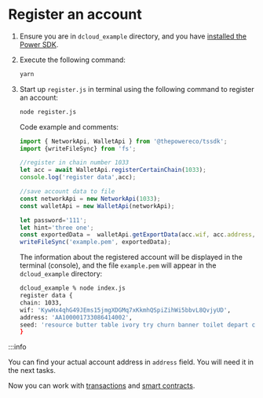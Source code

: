 # Register an account

1. Ensure you are in `dcloud_example` directory, and you have [installed the Power SDK](../02-quick-start.md).
2. Execute the following command:

   ```bash
   yarn
   ```

3. Start up `register.js` in terminal using the following command to register an account:

   ```bash npm2yarn
   node register.js
   ```

   Code example and comments:

   ```javascript title="register.js"
   import { NetworkApi, WalletApi } from '@thepowereco/tssdk';
   import {writeFileSync} from 'fs';
   
   //register in chain number 1033
   let acc = await WalletApi.registerCertainChain(1033);
   console.log('register data',acc);
   
   //save account data to file
   const networkApi = new NetworkApi(1033);
   const walletApi = new WalletApi(networkApi);
   
   let password='111';
   let hint='three one';
   const exportedData =  walletApi.getExportData(acc.wif, acc.address, password, hint);
   writeFileSync('example.pem', exportedData);
   ```
   
   The information about the registered account will be displayed in the terminal (console), and the file `example.pem` will appear in the `dcloud_example` directory:

   ```bash
   dcloud_example % node index.js
   register data {
   chain: 1033,
   wif: 'KywHx4qhG49JEms15jmgXDGMq7xKkmhQSpiZihWi5bbvL8QvjyUD',
   address: 'AA100001733086414002',
   seed: 'resource butter table ivory try churn banner toilet depart camera peace decide'
   }
   ```
   
:::info

You can find your actual account address in `address` field. You will need it in the next tasks.

Now you can work with [transactions](01-intro.md) and [smart contracts](../smart-contracts/01-intro.md).
